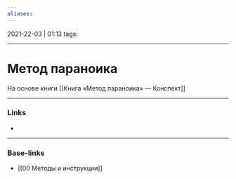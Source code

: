 ```yaml
---
aliases:
---
```

2021-22-03 | 01:13
tags: 
___

# Метод параноика
На основе книги [[Книга «Метод параноика» — Конспект]]




___
### Links
- 

___
### Base-links
- [[00 Методы и инструкции]]


